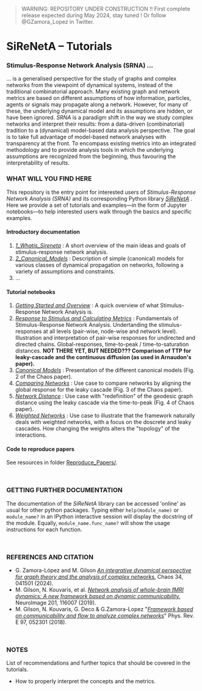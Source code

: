 > WARNING: REPOSITORY UNDER CONSTRUCTION !! First complete release expected during May 2024, stay tuned ! Or follow @GZamora_Lopez in Twitter.

# SiReNetA – Tutorials
### Stimulus-Response Network Analysis (SRNA) …


… is a generalised perspective for the study of graphs and complex networks from the viewpoint of dynamical systems, instead of the traditional combinatorial approach. Many existing graph and network metrics are based on different assumptions of how information, particles, agents or signals may propagate along a network. However, for many of these, the underlying dynamical model and its assumptions are hidden, or have been ignored. *SRNA* is a paradigm shift in the way we study complex networks and interpret their results: from a data-driven (combinatorial) tradition to a (dynamical) model-based data analysis perspective. The goal is to take full advantage of model-based network analyses with transparency at the front. To encompass existing metrics into an integrated methodology and to provide analysis tools in which the underlying assumptions are recognized from the beginning, thus favouring the interpretability of results.



### WHAT WILL YOU FIND HERE

This repository is the entry point for interested users of *Stimulus-Response Network Analysis (SRNA)* and its corresponding Python library *[SiReNetA](https://github.com/mb-BCA/SiReNetA)* . Here we provide a set of tutorials and examples––in the form of Jupyter notebooks––to help interested users walk through the basics and specific examples.

#### Introductory documentation

1. *[1\_Whatis_Sireneta](1_Whatis_Sireneta.md)* : A short overview of the main ideas and goals of stimulus-response network analysis.
2. *[2\_Canonical_Models](2_Canonical_Models.md)* : Description of simple (canonical) models for various classes of dynamical propagation on networks, following a variety of assumptions and constraints. 
2. …

#### Tutorial notebooks

1. *[Getting Started and Overview](Notebooks_Tutorials/1_GettingStarted.ipynb)* : A quick overview of what Stimulus-Response Network Analysis is.
2. *[Response to Stimulus and Calculating Metrics](Notebooks_Tutorials/2_Basics_StimRespMetrics.ipynb)* : Fundamentals of Stimulus-Response Network Analysis. Undertanding the stimulus-responses at all levels (pair-wise, node-wise and network level). Illustration and interpretation of pair-wise responses for undirected and directed chains. Global-responses, time-to-peak / time-to-saturation distances. **NOT THERE YET, BUT NEEDED??? Comparison of TTP for leaky-cascade and the continuous diffusion (as used in Arnaudon's paper).**
3. *[Canonical Models](Notebooks_Tutorials/3_Basics_CanonModels.ipynb)* : Presentation of the different canonical models (Fig. 2 of the Chaos paper).
4. *[Comparing Networks](Notebooks_Tutorials/4_UseCase_CompareNets.ipynb)* : Use case to compare networks by aligning the global response for the leaky cascade (Fig. 3 of the Chaos paper).
5. *[Network Distance](Notebooks_Tutorials/5_UseCase_NetDist.ipynb)* : Use case with "redefinition" of the geodesic graph distance using the leaky cascade via the time-to-peak (Fig. 4 of Chaos paper).
6. *[Weighted Networks](Notebooks_Tutorials/6_Basics_WeightedNets.ipynb)* : Use case to illustrate that the framework naturally deals with weighted networks, with a focus on the doscrete and leaky cascades. How changing the weights alters the "topology" of the interactions.

#### Code to reproduce papers

See resources in folder [Reproduce_Papers/](Reproduce_Papers).


&nbsp;
### GETTING FURTHER DOCUMENTATION

The documentation of the *SiReNetA* library can be accessed 'online' as usual for other python packages. Typing either `help(module_name)` or `module_name?` in an IPython interactive session will display the docstring of the module. Equally, `module_name.func_name?` will show the usage instructions for each function.



&nbsp;
### REFERENCES AND CITATION

- G. Zamora-López and M. Gilson *[An integrative dynamical perspective for graph theory and the analysis of complex networks.](https://doi.org/10.1063/5.0202241)* Chaos 34, 041501 (2024).
- M. Gilson, N. Kouvaris, et al. *[Network analysis of whole-brain fMRI
dynamics: A new framework based on dynamic communicability.](https://doi.org/10.1016/j.neuroimage.2019.116007)* NeuroImage 201, 116007 (2019).
- M. Gilson, N. Kouvaris, G. Deco & G.Zamora-Lopez "*[Framework based on communicability and flow to analyze complex networks](https://doi.org/10.1103/PhysRevE.97.052301)*" Phys. Rev. E 97, 052301 (2018).



&nbsp;
### NOTES

List of recommendations and further topics that should be covered in the tutorials.

- How to properly interpret the concepts and the metrics.
